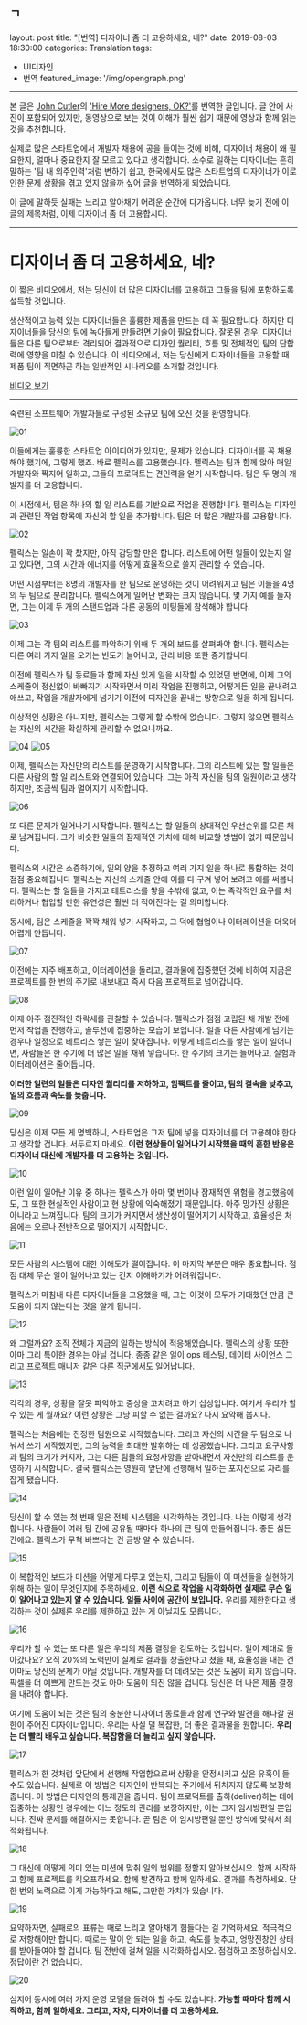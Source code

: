 ㄱ
---
layout: post
title: "[번역] 디자이너 좀 더 고용하세요, 네?"
date: 2019-08-03 18:30:00
categories: Translation
tags: 
- UI디자인
- 번역
featured_image: '/img/opengraph.png'
---
본 글은 [John Cutler](https://twitter.com/johncutlefish)의 ['Hire More designers, OK?'](https://amplitude.com/blog/hire-more-designers)를 번역한 글입니다. 글 안에 사진이 포함되어 있지만, 동영상으로 보는 것이 이해가 훨씬 쉽기 때문에 영상과 함께 읽는 것을 추천합니다. 

실제로 많은 스타트업에서 개발자 채용에 공을 들이는 것에 비해, 디자이너 채용이 왜 필요한지, 얼마나 중요한지 잘 모르고 있다고 생각합니다. 소수로 일하는 디자이너는 흔히 말하는 '팀 내 외주인력'처럼 변하기 쉽고, 한국에서도 많은 스타트업의 디자이너가 이로 인한 문제 상황을 겪고 있지 않을까 싶어 글을 번역하게 되었습니다.

이 글에 말하듯 실패는 느리고 알아채기 어려운 순간에 다가옵니다. 너무 늦기 전에 이 글의 제목처럼, 이제 디자이너 좀 더 고용합시다.

---

# 디자이너 좀 더 고용하세요, 네?

이 짧은 비디오에서, 저는 당신이 더 많은 디자이너를 고용하고 그들을 팀에 포함하도록 설득할 것입니다.

생산적이고 능력 있는 디자이너들은 훌륭한 제품을 만드는 데 꼭 필요합니다. 하지만 디자이너들을 당신의 팀에 녹아들게 만들려면 기술이 필요합니다. 잘못된 경우, 디자이너들은 다른 팀으로부터 격리되어 결과적으로 디자인 퀄리티, 흐름 및 전체적인 팀의 단합력에 영향을 미칠 수 있습니다. 이 비디오에서, 저는 당신에게 디자이너들을 고용할 때 제품 팀이 직면하곤 하는 일반적인 시나리오를 소개할 것입니다.


[비디오 보기](https://youtu.be/HdqX4A_3-bA)

---

숙련된 소프트웨어 개발자들로 구성된 소규모 팀에 오신 것을 환영합니다.

![01](/img/2019-08-03/01.jpeg)

이들에게는 훌륭한 스타트업 아이디어가 있지만, 문제가 있습니다. 디자이너를 꼭 채용해야 했기에, 그렇게 했죠. 바로 펠릭스를 고용했습니다. 펠릭스는 팀과 함께 앉아 매일 개발자와 짝지어 일하고, 그들의 프로덕트는 견인력을 얻기 시작합니다. 팀은 두 명의 개발자를 더 고용합니다. 

이 시점에서, 팀은 하나의 할 일 리스트를 기반으로 작업을 진행합니다. 펠릭스는 디자인과 관련된 작업 항목에 자신의 할 일을 추가합니다. 팀은 더 많은 개발자를 고용합니다.

![02](/img/2019-08-03/02.jpeg)

펠릭스는 일손이 꽉 찼지만, 아직 감당할 만은 합니다. 리스트에 어떤 일들이 있는지 알고 있다면, 그의 시간과 에너지를 어떻게 효율적으로 쓸지 관리할 수 있습니다. 

어떤 시점부터는 8명의 개발자를 한 팀으로 운영하는 것이 어려워지고 팀은 이들을 4명의 두 팀으로 분리합니다. 펠릭스에게 일어난 변화는 크지 않습니다. 몇 가지 예를 들자면, 그는 이제 두 개의 스탠드업과 다른 공동의 미팅들에 참석해야 합니다.

![03](/img/2019-08-03/03.jpeg)

이제 그는 각 팀의 리스트를 파악하기 위해 두 개의 보드를 살펴봐야 합니다. 펠릭스는 다른 여러 가지 일을 오가는 빈도가 늘어나고, 관리 비용 또한 증가합니다. 

이전에 펠릭스가 팀 동료들과 함께 자신 있게 일을 시작할 수 있었던 반면에, 이제 그의 스케줄이 정신없이 바빠지기 시작하면서 미리 작업을 진행하고, 어떻게든 일을 끝내려고 애쓰고, 작업을 개발자에게 넘기기 이전에 디자인을 끝내는 방향으로 일을 하게 됩니다. 

이상적인 상황은 아니지만, 펠릭스는 그렇게 할 수밖에 없습니다. 그렇지 않으면 펠릭스는 자신의 시간을 확실하게 관리할 수 없으니까요.

![04](/img/2019-08-03/04.jpeg)
![05](/img/2019-08-03/05.jpeg)

이제, 펠릭스는 자신만의 리스트를 운영하기 시작합니다. 그의 리스트에 있는 할 일들은 다른 사람의 할 일 리스트와 연결되어 있습니다. 그는 아직 자신을 팀의 일원이라고 생각하지만, 조금씩 팀과 멀어지기 시작합니다.

![06](/img/2019-08-03/06.jpeg)

또 다른 문제가 일어나기 시작합니다. 펠릭스는 할 일들의 상대적인 우선순위를 모른 채로 남겨집니다. 그가 비슷한 일들의 잠재적인 가치에 대해 비교할 방법이 없기 때문입니다. 

펠릭스의 시간은 소중하기에, 일의 양을 추정하고 여러 가지 일을 하나로 통합하는 것이 점점 중요해집니다 펠릭스는 자신의 스케줄 안에 이를 다 구겨 넣어 보려고 애를 써봅니다. 펠릭스는 할 일들을 가지고 테트리스를 쌓을 수밖에 없고, 이는 즉각적인 요구를 처리하거나 협업할 만한 유연성은 훨씬 더 적어진다는 걸 의미합니다. 

동시에, 팀은 스케줄을 꽉꽉 채워 넣기 시작하고, 그 덕에 협업이나 이터레이션을 더욱더 어렵게 만듭니다.

![07](/img/2019-08-03/07.jpeg)

이전에는 자주 배포하고, 이터레이션을 돌리고, 결과물에 집중했던 것에 비하여 지금은 프로젝트를 한 번의 주기로 내보내고 즉시 다음 프로젝트로 넘어갑니다.

![08](/img/2019-08-03/08.jpeg)

이제 아주 점진적인 하락세를 관찰할 수 있습니다. 펠릭스가 점점 고립된 채 개발 전에 먼저 작업을 진행하고, 솔루션에 집중하는 모습이 보입니다. 일을 다른 사람에게 넘기는 경우나 일정으로 테트리스 쌓는 일이 잦아집니다. 이렇게 테트리스를 쌓는 일이 일어나면, 사람들은 한 주기에 더 많은 일을 채워 넣습니다. 한 주기의 크기는 늘어나고, 실험과 이터레이션은 줄어듭니다.

**이러한 일련의 일들은 디자인 퀄리티를 저하하고, 임팩트를 줄이고, 팀의 결속을 낮추고, 일의 흐름과 속도를 늦춥니다.**

![09](/img/2019-08-03/09.jpeg)

당신은 이제 모든 게 명백하니, 스타트업은 그저 팀에 넣을 디자이너를 더 고용해야 한다고 생각할 겁니다. 서두르지 마세요. **이런 현상들이 일어나기 시작했을 때의 흔한 반응은 디자이너 대신에 개발자를 더 고용하는 것입니다.**

![10](/img/2019-08-03/10.jpeg)

이런 일이 일어난 이유 중 하나는 펠릭스가 아마 몇 번이나 잠재적인 위험을 경고했음에도, 그 또한 현실적인 사람이고 현 상황에 익숙해졌기 때문입니다. 아주 망가진 상황은 아니라고 느껴집니다. 팀의 크기가 커지면서 생산성이 떨어지기 시작하고, 효율성은 처음에는 오르나 전반적으로 떨어지기 시작합니다.

![11](/img/2019-08-03/11.jpeg)

모든 사람의 시스템에 대한 이해도가 떨어집니다. 이 마지막 부분은 매우 중요합니다. 점점 대체 무슨 일이 일어나고 있는 건지 이해하기가 어려워집니다.

펠릭스가 마침내 다른 디자이너들을 고용했을 때, 그는 이것이 모두가 기대했던 만큼 큰 도움이 되지 않는다는 것을 알게 됩니다.

![12](/img/2019-08-03/12.jpeg)

왜 그럴까요? 조직 전체가 지금의 일하는 방식에 적응해있습니다. 펠릭스의 상황 또한 아마 그리 특이한 경우는 아닐 겁니다. 종종 같은 일이 ops 테스팅, 데이터 사이언스 그리고 프로젝트 매니저 같은 다른 직군에서도 일어납니다.

![13](/img/2019-08-03/13.jpeg)

각각의 경우, 상황을 잘못 파악하고 증상을 고치려고 하기 십상입니다. 여기서 우리가 할 수 있는 게 뭘까요? 이런 상황은 그냥 피할 수 없는 걸까요? 다시 요약해 봅시다.

펠릭스는 처음에는 진정한 팀원으로 시작했습니다. 그리고 자신의 시간을 두 팀으로 나눠서 쓰기 시작했지만, 그의 능력을 최대한 발휘하는 데 성공했습니다. 그리고 요구사항과 팀의 크기가 커지자, 그는 다른 팀들의 요청사항을 받아내면서 자신만의 리스트를 운영하기 시작합니다. 결국 펠릭스는 영원히 앞단에 선행해서 일하는 포지션으로 자리를 잡게 됐습니다.

![14](/img/2019-08-03/14.jpeg)

당신이 할 수 있는 첫 번째 일은 전체 시스템을 시각화하는 것입니다. 나는 이렇게 생각합니다. 사람들이 여러 팀 간에 공유될 때마다 하나의 큰 팀이 만들어집니다. 좋든 싫든 간에요. 펠릭스가 무척 바쁘다는 건 금방 알 수 있습니다.

![15](/img/2019-08-03/15.jpeg)

이 복합적인 보드가 미션을 어떻게 다루고 있는지, 그리고 팀들이 이 미션들을 실현하기 위해 하는 일이 무엇인지에 주목하세요. **이런 식으로 작업을 시각화하면 실제로 무슨 일이 일어나고 있는지 알 수 있습니다. 일들 사이에 공간이 보입니다.** 우리를 제한한다고 생각하는 것이 실제론 우리를 제한하고 있는 게 아닐지도 모릅니다.

![16](/img/2019-08-03/16.jpeg)

우리가 할 수 있는 또 다른 일은 우리의 제품 결정을 검토하는 것입니다. 일이 제대로 돌아갔나요? 오직 20%의 노력만이 실제로 결과를 창출한다고 쳤을 때, 효율성을 내는 건 아마도 당신의 문제가 아닐 것입니다. 개발자를 더 데려오는 것은 도움이 되지 않습니다. 픽셀을 더 예쁘게 만드는 것도 아마 도움이 되진 않을 겁니다. 당신은 더 나은 제품 결정을 내려야 합니다.

여기에 도움이 되는 것은 팀의 충분한 디자이너 동료들과 함께 연구와 발견을 해나갈 권한이 주어진 디자이너입니다. 우리는 사실 덜 복잡한, 더 좋은 결과물을 원합니다. **우리는 더 빨리 배우고 싶습니다. 복잡함을 더 늘리고 싶지 않습니다.**

![17](/img/2019-08-03/17.jpeg)

펠릭스가 한 것처럼 앞단에서 선행해 작업함으로써 상황을 안정시키고 싶은 유혹이 들 수도 있습니다. 실제로 이 방법은 디자인이 반복되는 주기에서 뒤처지지 않도록 보장해줍니다. 이 방법은 디자인의 통제권을 줍니다. 팀이 프로덕트를 출하(deliver)하는 데에 집중하는 상황인 경우에는 어느 정도의 관리를 보장하지만, 이는 그저 임시방편일 뿐입니다. 진짜 문제를 해결하지는 못합니다. 곧 팀은 이 임시방편일 뿐인 방식에 맞춰서 최적화됩니다.

![18](/img/2019-08-03/18.jpeg)

그 대신에 어떻게 의미 있는 미션에 맞춰 일의 범위를 정할지 알아보십시오. 함께 시작하고 함께 프로젝트를 킥오프하세요. 함께 발견하고 함께 일하세요. 결과를 측정하세요. 단 한 번의 노력으로 이게 가능하다고 해도, 그만한 가치가 있습니다.

![19](/img/2019-08-03/19.jpeg)

요약하자면, 실패로의 표류는 때로 느리고 알아채기 힘들다는 걸 기억하세요. 적극적으로 저항해야만 합니다. 때로는 말이 안 되는 일을 하고, 속도를 늦추고, 엉망진창인 상태를 받아들여야 할 겁니다. 팀 전반에 걸쳐 일을 시각화하십시오. 점검하고 조정하십시오. 정답이란 건 없습니다.

![20](/img/2019-08-03/20.jpeg)

심지어 동시에 여러 가지 운영 모델을 돌려야 할 수도 있습니다. **가능할 때마다 함께 시작하고, 함께 일하세요. 그리고, 자자, 디자이너를 더 고용하세요.**